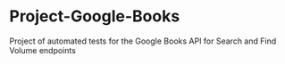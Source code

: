 # Project-Google-Books
Project of automated tests for the Google Books API for Search and Find Volume endpoints
